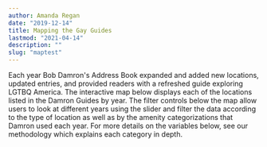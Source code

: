 ```yaml
---
author: Amanda Regan
date: "2019-12-14"
title: Mapping the Gay Guides
lastmod: "2021-04-14"
description: ""
slug: "maptest"
---
```


Each year Bob Damron's Address Book expanded and added new locations, updated entries, and provided readers with a refreshed guide exploring LGTBQ America. The interactive map below displays each of the locations listed in the Damron Guides by year. The filter controls below the map allow users to look at different years using the slider and filter the data according to the type of location as well as by the amenity categorizations that Damron used each year. For more details on the variables below, see our methodology which explains each category in depth.
